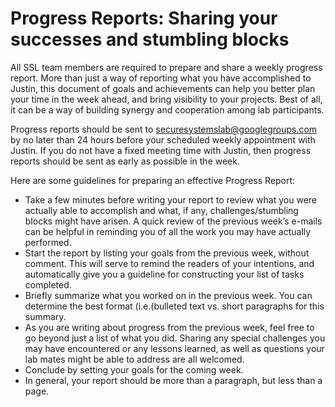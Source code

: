# Progress Reports: Sharing your successes and stumbling blocks

All SSL team members are required to prepare and share a weekly progress report. More than just a way of reporting what you have accomplished to Justin, this document of goals and achievements can help you better plan your time in the week ahead, and bring visibility to your projects. Best of all, it can be a way of building synergy and cooperation among lab participants. 

Progress reports should be sent to securesystemslab@googlegroups.com by no later than 24 hours before your scheduled weekly appointment with Justin. If you do not have a fixed meeting time with Justin, then progress reports should be sent as early as possible in the week.

Here are some guidelines for preparing an effective Progress Report:

* Take a few minutes before writing your report to review what you were actually able to accomplish and what, if any, challenges/stumbling blocks might have arisen. A quick review of the previous week’s e-mails can be helpful in reminding you of all the work you may have actually performed.
* Start the report by listing your goals from the previous week, without comment. This will serve to remind the readers of your intentions, and automatically give you a guideline for constructing your list of tasks completed.
* Briefly summarize what you worked on in the previous week. You can determine the best format (i.e.(bulleted text vs. short paragraphs for this summary.
* As you are writing about progress from the previous week, feel free to go beyond just a list of what you did. Sharing any special challenges you may have encountered or any lessons learned, as well as questions your lab mates might be able to address are all welcomed.
* Conclude by setting your goals for the coming week.
* In general, your report should be more than a paragraph, but less than a page.
